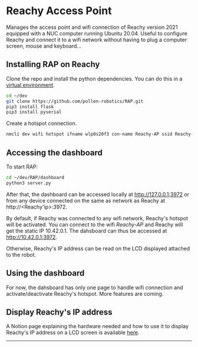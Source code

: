 # Reachy Access Point

Manages the access point and wifi connection of Reachy version 2021 equipped with a NUC computer running Ubuntu 20.04. Useful to configure Reachy and connect it to a wifi
network without having to plug a computer screen, mouse and keyboard...

## Installing RAP on Reachy

Clone the repo and install the python dependencies. You can do this in a [virtual environment](https://pollen-robotics.notion.site/Install-virtualenvwrapper-on-Ubuntu20-04-6ab4212c7300426abfdd39856e26efdc).
```bash
cd ~/dev
git clone https://github.com/pollen-robotics/RAP.git
pip3 install flask
pip3 install pyserial
```
Create a hotspot connection.
```bash
nmcli dev wifi hotspot ifname wlp0s20f3 con-name Reachy-AP ssid Reachy-AP password "Reachy-AP"
```

## Accessing the dashboard
To start RAP:
```bash
cd ~/dev/RAP/dashboard
python3 server.py
```
After that, the dashboard can be accessed locally at http://127.0.0.1:3972 or from any device connected on the same as network as Reachy
at http://<Reachy'ip>:3972.

By default, if Reachy was connected to any wifi network, Reachy's hotspot will be activated. You can connect to the wifi *Reachy-AP* and Reachy will get the
static IP 10.42.0.1. The dahsboard can thus be accessed at http://10.42.0.1:3972.

Otherwise, Reachy's IP address can be read on the LCD displayed attached to the robot.

## Using the dashboard

For now, the dahsboard has only one page to handle wifi connection and activate/deactivate Reachy's hotspot. More features are coming.

## Display Reachy's IP address

A Notion page explaining the hardware needed and how to use it to display Reachy's IP address on a LCD screen is available
[here](https://pollen-robotics.notion.site/IP-address-display-7bbfb240aa654248ad8f10bd8b1602ba).

---
